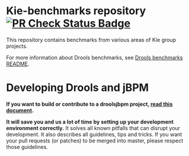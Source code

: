 Kie-benchmarks repository [![PR Check Status Badge](https://github.com/kiegroup/kie-benchmarks/actions/workflows/pull_request.yml/badge.svg)](https://github.com/kiegroup/kie-benchmarks/actions/workflows/pull_request.yml)
=========================
This repository contains benchmarks from various areas of Kie group projects.  

For more information about Drools benchmarks, see [Drools benchmarks README](https://github.com/kiegroup/kie-benchmarks/tree/master/drools-benchmarks).

Developing Drools and jBPM
==========================

**If you want to build or contribute to a droolsjbpm project, [read this document](https://github.com/droolsjbpm/droolsjbpm-build-bootstrap/blob/master/README.md).**

**It will save you and us a lot of time by setting up your development environment correctly.**
It solves all known pitfalls that can disrupt your development.
It also describes all guidelines, tips and tricks.
If you want your pull requests (or patches) to be merged into master, please respect those guidelines.
